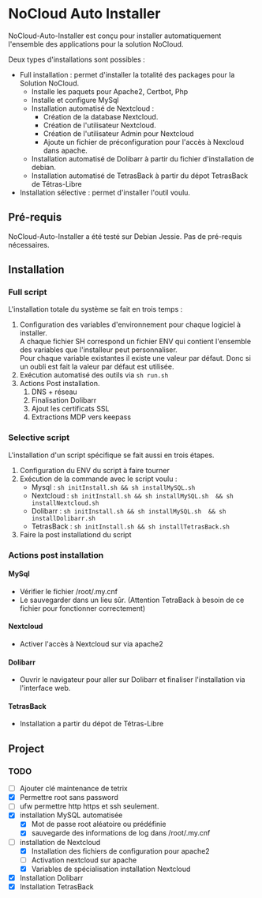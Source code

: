 # NoCloud Auto Installer

NoCloud-Auto-Installer est conçu pour installer automatiquement l'ensemble des
applications pour la solution NoCloud.

Deux types d'installations sont possibles :

* Full installation : permet d'installer la totalité des packages pour la
    Solution NoCloud.
    * Installe les paquets pour Apache2, Certbot, Php
    * Installe et configure MySql 
    * Installation automatisé de Nextcloud :
        * Création de la database Nextcloud.
        * Création de l'utilisateur Nextcloud.
        * Création de l'utilisateur Admin pour Nextcloud
        * Ajoute un fichier de préconfiguration pour l'accès à Nexcloud dans
            apache.
    * Installation automatisé de Dolibarr à partir du fichier d'installation de
        debian.
    * Installation automatisé de TetrasBack à partir du dépot TetrasBack de Tétras-Libre
* Installation sélective : permet d'installer l'outil voulu.

## Pré-requis

NoCloud-Auto-Installer a été testé sur Debian Jessie.
Pas de pré-requis nécessaires.

## Installation

### Full script

L'installation totale du système se fait en trois temps :

1. Configuration des variables d'environnement pour chaque logiciel à
   installer.<br/>
A chaque fichier SH correspond un fichier ENV qui contient l'ensemble des
variables que l'installeur peut personnaliser.<br/>
Pour chaque variable existantes il existe une valeur par défaut. Donc si un
oubli est fait la valeur par défaut est utilisée.
2. Exécution automatisé des outils via ``sh run.sh``
3. Actions Post installation.
    1. DNS + réseau
    2. Finalisation Dolibarr
    3. Ajout les certificats SSL
    4. Extractions MDP vers keepass

### Selective script

L'installation d'un script spécifique se fait aussi en trois étapes.

1. Configuration du ENV du script à faire tourner
2. Exécution de la commande avec le script voulu : 
    * Mysql : ``sh initInstall.sh && sh installMySQL.sh``
    * Nextcloud : ``sh initInstall.sh && sh installMySQL.sh 
                    && sh installNextcloud.sh``
    * Dolibarr : ``sh initInstall.sh && sh installMySQL.sh 
                    && sh installDolibarr.sh``
    * TetrasBack : ``sh initInstall.sh && sh installTetrasBack.sh``
3. Faire la post installationd du script

### Actions post installation

#### MySql

* Vérifier le fichier /root/.my.cnf
* Le sauvegarder dans un lieu sûr. (Attention TetraBack à besoin de ce fichier
  pour fonctionner correctement)

#### Nextcloud

* Activer l'accès à Nextcloud sur via apache2

#### Dolibarr

* Ouvrir le navigateur pour aller sur Dolibarr et finaliser l'installation via
  l'interface web.

#### TetrasBack

* Installation a partir du dépot de Tétras-Libre

## Project

### TODO
+ [ ] Ajouter clé maintenance de tetrix
+ [x] Permettre root sans password
+ [ ] ufw permettre http https et ssh seulement.
+ [x] installation MySQL automatisée
	+ [x] Mot de passe root aléatoire ou prédéfinie
	+ [x] sauvegarde des informations de log dans /root/.my.cnf
+ [ ] installation de Nextcloud
	+ [x] Installation des fichiers de configuration pour apache2
	+ [ ] Activation nextcloud sur apache
	+ [x] Variables de spécialisation installation Nextcloud
+ [x] Installation Dolibarr
+ [x] Installation TetrasBack
